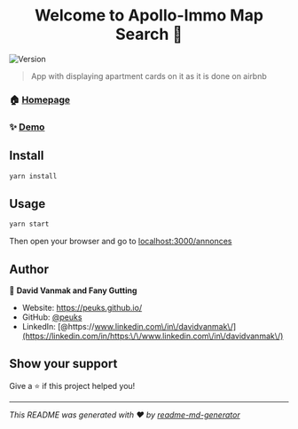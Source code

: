 <h1 align="center">Welcome to Apollo-Immo Map Search 👋</h1>
<p>
  <img alt="Version" src="https://img.shields.io/badge/version-1.2-blue.svg?cacheSeconds=2592000" />
</p>

> App with displaying apartment cards on it as it is done on airbnb

### 🏠 [Homepage](https://apollo-immo.fr)

### ✨ [Demo](https://apollo-immo.fr/annonces)

## Install

```sh
yarn install
```

## Usage

```sh
yarn start
```
Then open your browser and go to [localhost:3000/annonces](http://localhost:3000/annonces)

## Author

👤 **David Vanmak and Fany Gutting**

* Website: https://peuks.github.io/
* GitHub: [@peuks](https://github.com/peuks)
* LinkedIn: [@https:\/\/www.linkedin.com\/in\/davidvanmak\/](https://linkedin.com/in/https:\/\/www.linkedin.com\/in\/davidvanmak\/)

## Show your support

Give a ⭐️ if this project helped you!

***
_This README was generated with ❤️ by [readme-md-generator](https://github.com/kefranabg/readme-md-generator)_